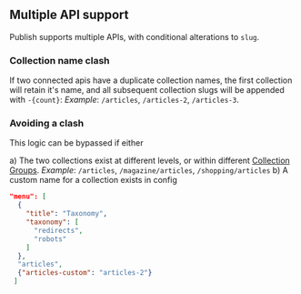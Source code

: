 ## Multiple API support

Publish supports multiple APIs, with conditional alterations to `slug`.

### Collection name clash

If two connected apis have a duplicate collection names, the first collection will retain it's name, and all subsequent collection slugs will be appended with `-{count}`: *Example*: `/articles`, `/articles-2`, `/articles-3`.

### Avoiding a clash

This logic can be bypassed if either

a) The two collections exist at different levels, or within different [Collection Groups](https://github.com/dadi/publish/blob/master/docs/collection-groups.md). *Example*: `/articles`, `/magazine/articles`, `/shopping/articles`
b) A custom name for a collection exists in config

```json
"menu": [
  {
    "title": "Taxonomy",
    "taxonomy": [
      "redirects",
      "robots"
    ]
  },
  "articles",
  {"articles-custom": "articles-2"}
 ]
```
